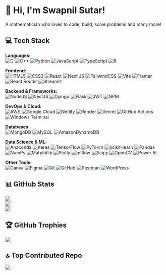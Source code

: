 # 👋 Hi, I'm Swapnil Sutar!

A mathematician who loves to code, build, solve problems and many more!

## 💻 Tech Stack

**Languages:**  
![C](https://img.shields.io/badge/c-%2300599C.svg?style=plastic&logo=c&logoColor=white)
![C++](https://img.shields.io/badge/c++-%2300599C.svg?style=plastic&logo=c%2B%2B&logoColor=white)
![Python](https://img.shields.io/badge/python-3670A0?style=plastic&logo=python&logoColor=ffdd54)
![JavaScript](https://img.shields.io/badge/javascript-%23323330.svg?style=plastic&logo=javascript&logoColor=%23F7DF1E)
![TypeScript](https://img.shields.io/badge/typescript-%23007ACC.svg?style=plastic&logo=typescript&logoColor=white)
![R](https://img.shields.io/badge/r-%23276DC3.svg?style=plastic&logo=r&logoColor=white)

**Frontend:**  
![HTML5](https://img.shields.io/badge/html5-%23E34F26.svg?style=plastic&logo=html5&logoColor=white)
![CSS3](https://img.shields.io/badge/css3-%231572B6.svg?style=plastic&logo=css3&logoColor=white)
![React](https://img.shields.io/badge/react-%2320232a.svg?style=plastic&logo=react&logoColor=%2361DAFB)
![Next JS](https://img.shields.io/badge/Next-black?style=plastic&logo=next.js&logoColor=white)
![TailwindCSS](https://img.shields.io/badge/tailwindcss-%2338B2AC.svg?style=plastic&logo=tailwind-css&logoColor=white)
![Vite](https://img.shields.io/badge/vite-%23646CFF.svg?style=plastic&logo=vite&logoColor=white)
![Framer](https://img.shields.io/badge/Framer-black?style=plastic&logo=framer&logoColor=blue)
![React Router](https://img.shields.io/badge/React_Router-CA4245?style=plastic&logo=react-router&logoColor=white)
![Streamlit](https://img.shields.io/badge/Streamlit-%23FE4B4B.svg?style=plastic&logo=streamlit&logoColor=white)

**Backend & Frameworks:**  
![NodeJS](https://img.shields.io/badge/node.js-6DA55F?style=plastic&logo=node.js&logoColor=white)
![NestJS](https://img.shields.io/badge/nestjs-%23E0234E.svg?style=plastic&logo=nestjs&logoColor=white)
![Django](https://img.shields.io/badge/django-%23092E20.svg?style=plastic&logo=django&logoColor=white)
![Flask](https://img.shields.io/badge/flask-%23000.svg?style=plastic&logo=flask&logoColor=white)
![JWT](https://img.shields.io/badge/JWT-black?style=plastic&logo=JSON%20web%20tokens)
![NPM](https://img.shields.io/badge/NPM-%23CB3837.svg?style=plastic&logo=npm&logoColor=white)

**DevOps & Cloud:**  
![AWS](https://img.shields.io/badge/AWS-%23FF9900.svg?style=plastic&logo=amazon-aws&logoColor=white)
![Google Cloud](https://img.shields.io/badge/GoogleCloud-%234285F4.svg?style=plastic&logo=google-cloud&logoColor=white)
![Netlify](https://img.shields.io/badge/netlify-%23000000.svg?style=plastic&logo=netlify&logoColor=#00C7B7)
![Render](https://img.shields.io/badge/Render-%46E3B7.svg?style=plastic&logo=render&logoColor=white)
![Vercel](https://img.shields.io/badge/vercel-%23000000.svg?style=plastic&logo=vercel&logoColor=white)
![GitHub Actions](https://img.shields.io/badge/github%20actions-%232671E5.svg?style=plastic&logo=githubactions&logoColor=white)
![Windows Terminal](https://img.shields.io/badge/Windows%20Terminal-%234D4D4D.svg?style=plastic&logo=windows-terminal&logoColor=white)

**Databases:**  
![MongoDB](https://img.shields.io/badge/MongoDB-%234ea94b.svg?style=plastic&logo=mongodb&logoColor=white)
![MySQL](https://img.shields.io/badge/mysql-4479A1.svg?style=plastic&logo=mysql&logoColor=white)
![AmazonDynamoDB](https://img.shields.io/badge/Amazon%20DynamoDB-4053D6?style=plastic&logo=Amazon%20DynamoDB&logoColor=white)

**Data Science & ML:**  
![Anaconda](https://img.shields.io/badge/Anaconda-%2344A833.svg?style=plastic&logo=anaconda&logoColor=white)
![Keras](https://img.shields.io/badge/Keras-%23D00000.svg?style=plastic&logo=Keras&logoColor=white)
![TensorFlow](https://img.shields.io/badge/TensorFlow-%23FF6F00.svg?style=plastic&logo=TensorFlow&logoColor=white)
![PyTorch](https://img.shields.io/badge/PyTorch-%23EE4C2C.svg?style=plastic&logo=PyTorch&logoColor=white)
![scikit-learn](https://img.shields.io/badge/scikit--learn-%23F7931E.svg?style=plastic&logo=scikit-learn&logoColor=white)
![Pandas](https://img.shields.io/badge/pandas-%23150458.svg?style=plastic&logo=pandas&logoColor=white)
![NumPy](https://img.shields.io/badge/numpy-%23013243.svg?style=plastic&logo=numpy&logoColor=white)
![Matplotlib](https://img.shields.io/badge/Matplotlib-%23ffffff.svg?style=plastic&logo=Matplotlib&logoColor=black)
![Plotly](https://img.shields.io/badge/Plotly-%233F4F75.svg?style=plastic&logo=plotly&logoColor=white)
![mlflow](https://img.shields.io/badge/mlflow-%23d9ead3.svg?style=plastic&logo=numpy&logoColor=blue)
![Scipy](https://img.shields.io/badge/SciPy-%230C55A5.svg?style=plastic&logo=scipy&logoColor=%white)
![OpenCV](https://img.shields.io/badge/opencv-%23white.svg?style=plastic&logo=opencv&logoColor=white)
![Power Bi](https://img.shields.io/badge/power_bi-F2C811?style=plastic&logo=powerbi&logoColor=black)

**Other Tools:**  
![Canva](https://img.shields.io/badge/Canva-%2300C4CC.svg?style=plastic&logo=Canva&logoColor=white)
![Figma](https://img.shields.io/badge/figma-%23F24E1E.svg?style=plastic&logo=figma&logoColor=white)
![Git](https://img.shields.io/badge/git-%23F05033.svg?style=plastic&logo=git&logoColor=white)
![GitHub](https://img.shields.io/badge/github-%23121011.svg?style=plastic&logo=github&logoColor=white)
![Postman](https://img.shields.io/badge/Postman-FF6C37?style=plastic&logo=postman&logoColor=white)
![WordPress](https://img.shields.io/badge/WordPress-%23117AC9.svg?style=plastic&logo=WordPress&logoColor=white)

## 📊 GitHub Stats

![](https://github-readme-stats.vercel.app/api?username=SwapysProject&theme=midnight-purple&hide_border=false&include_all_commits=true&count_private=true)<br/>
![](https://nirzak-streak-stats.vercel.app/?user=SwapysProject&theme=midnight-purple&hide_border=false)<br/>
![](https://github-readme-stats.vercel.app/api/top-langs/?username=SwapysProject&theme=midnight-purple&hide_border=false&include_all_commits=true&count_private=true&layout=compact)

## 🏆 GitHub Trophies

![](https://github-profile-trophy.vercel.app/?username=SwapysProject&theme=midnight-purple&no-frame=false&no-bg=false&margin-w=4)

## 🔝 Top Contributed Repo

![](https://github-contributor-stats.vercel.app/api?username=SwapysProject&limit=5&theme=midnight-purple&combine_all_yearly_contributions=true)
